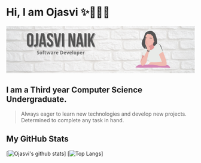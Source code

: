 # Hi, I am Ojasvi :sparkles:👩🏾‍💻
![Image](https://raw.githubusercontent.com/ojasvinaik13/ojasvinaik13/master/images/me.png)
## I am a Third year Computer Science Undergraduate.
> Always eager to learn new technologies and develop new projects. Determined to complete any task in hand.
## My GitHub Stats
[![Ojasvi's github stats](https://github-readme-stats.vercel.app/api?username=ojasvinaik13&count_private=true&show_icons=true&theme=cobalt)] [![Top Langs](https://github-readme-stats.vercel.app/api/top-langs/?username=ojasvinaik13&layout=compact)]
